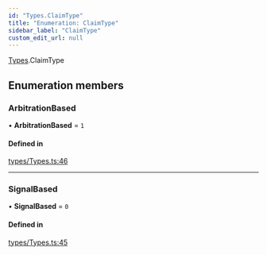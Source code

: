```yaml
---
id: "Types.ClaimType"
title: "Enumeration: ClaimType"
sidebar_label: "ClaimType"
custom_edit_url: null
---
```


[Types](../namespaces/Types).ClaimType

## Enumeration members

### ArbitrationBased

• **ArbitrationBased** = `1`

#### Defined in

[types/Types.ts:46](https://github.com/safient/safient-claims-js/blob/3387f49/src/types/Types.ts#L46)

___

### SignalBased

• **SignalBased** = `0`

#### Defined in

[types/Types.ts:45](https://github.com/safient/safient-claims-js/blob/3387f49/src/types/Types.ts#L45)
